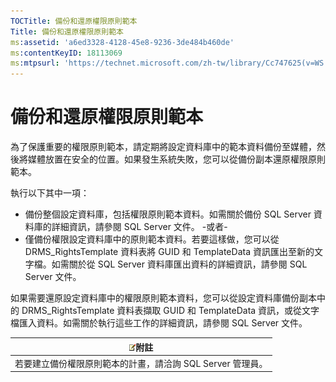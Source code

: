 ```yaml
---
TOCTitle: 備份和還原權限原則範本
Title: 備份和還原權限原則範本
ms:assetid: 'a6ed3328-4128-45e8-9236-3de484b460de'
ms:contentKeyID: 18113069
ms:mtpsurl: 'https://technet.microsoft.com/zh-tw/library/Cc747625(v=WS.10)'
---
```


備份和還原權限原則範本
======================

為了保護重要的權限原則範本，請定期將設定資料庫中的範本資料備份至媒體，然後將媒體放置在安全的位置。如果發生系統失敗，您可以從備份副本還原權限原則範本。

執行以下其中一項：

-   備份整個設定資料庫，包括權限原則範本資料。如需關於備份 SQL Server 資料庫的詳細資訊，請參閱 SQL Server 文件。
    -或者-
-   僅備份權限設定資料庫中的原則範本資料。若要這樣做，您可以從 DRMS\_RightsTemplate 資料表將 GUID 和 TemplateData 資訊匯出至新的文字檔。如需關於從 SQL Server 資料庫匯出資料的詳細資訊，請參閱 SQL Server 文件。

如果需要還原設定資料庫中的權限原則範本資料，您可以從設定資料庫備份副本中的 DRMS\_RightsTemplate 資料表擷取 GUID 和 TemplateData 資訊，或從文字檔匯入資料。如需關於執行這些工作的詳細資訊，請參閱 SQL Server 文件。

| ![](images/Cc747625.note(WS.10).gif)附註 |
|-----------------------------------------------------------------------|
| 若要建立備份權限原則範本的計畫，請洽詢 SQL Server 管理員。            |
